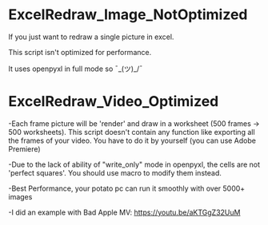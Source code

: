# ExcelRedraw_Image_NotOptimized
If you just want to redraw a single picture in excel.

This script isn't optimized for performance.

It uses openpyxl in full mode so ¯\_(ツ)_/¯ 

# ExcelRedraw_Video_Optimized
-Each frame picture will be 'render' and draw in a worksheet (500 frames -> 500 worksheets). This script doesn't contain any function like exporting all the frames of your video. You have to do it by yourself (you can use Adobe Premiere)

-Due to the lack of ability of "write_only" mode in openpyxl, the cells are not 'perfect squares'. You should use macro to modify them instead.

-Best Performance, your potato pc can run it smoothly with over 5000+ images

-I did an example with Bad Apple MV: https://youtu.be/aKTGgZ32UuM

